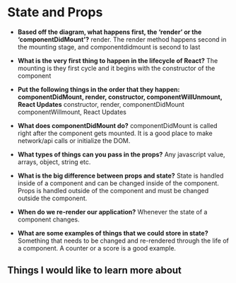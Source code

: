 # State and Props

* **Based off the diagram, what happens first, the ‘render’ or the ‘componentDidMount’?** render. The render method happens second in the mounting stage, and componentdidmount is second to last 

* **What is the very first thing to happen in the lifecycle of React?** The mounting is they first cycle and it begins with the constructor of the component

* **Put the following things in the order that they happen: componentDidMount, render, constructor, componentWillUnmount, React Updates** constructor, render, componentDidMount componentWillmount, React Updates

* **What does componentDidMount do?** componentDidMount is called right after the component gets mounted. It is a good place to make network/api calls or initialize the DOM.

* **What types of things can you pass in the props?** Any javascript value, arrays, object, string etc.

* **What is the big difference between props and state?** State is handled inside of a component and can be changed inside of the component. Props is handled outside of the component and must be changed outside the component.

* **When do we re-render our application?** Whenever the state of a component changes.

* **What are some examples of things that we could store in state?** Something that needs to be changed and re-rendered through the life of a component. A counter or a score is a good example.

## Things I would like to learn more about